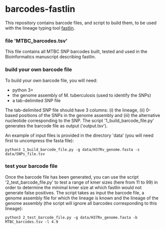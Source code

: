 # barcodes-fastlin

This repository contains barcode files, and script to build them, to be used with the lineage typing tool [fastlin](https://github.com/rderelle/fastlin).

### file 'MTBC_barcodes.tsv'
This file contains all MTBC SNP barcodes built, tested and used in the Bioinformatics manuscript describing fastlin.

### build your own barcode file
To build your own barcode file, you will need:
+ python 3+
+ the genome assembly of M. tuberculosis (used to identify the SNPs)
+ a tab-delimited SNP file

The tab-delimited SNP file should have 3 columns: (i) the lineage, (ii) 0-based positions of the SNPs in the genome assembly and (iii) the alternative nucleotide corresponding to the SNP. The script '1_build_barcode_file.py' generates the barcode file as output ('output.tsv').

An example of input files is provided in the directory 'data' (you will need first to uncompress the fasta file):
```
python3 1_build_barcode_file.py -g data/H37Rv_genome.fasta -s data/SNPs_file.tsv
```

### test your barcode file
Once the barcode file has been generated, you can use the script '2_test_barcode_file.py' to test a range of kmer sizes (here from 11 to 99) in order to determine the minimal kmer size at which fastlin would not generate false positives.
The script takes as input the barcode file, a genome assembly file for which the lineage is known and the lineage of the genome assembly (the script will ignore all barcodes corresponding to this lineage):
```
python3 2_test_barcode_file.py -g data/H37Rv_genome.fasta -b MTBC_barcodes.tsv -l 4.9
```







